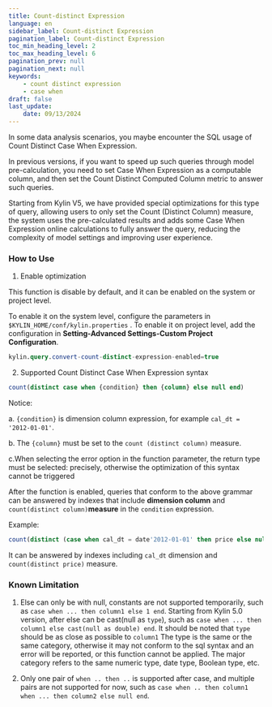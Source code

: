 ```yaml
---
title: Count-distinct Expression
language: en
sidebar_label: Count-distinct Expression
pagination_label: Count-distinct Expression
toc_min_heading_level: 2
toc_max_heading_level: 6
pagination_prev: null
pagination_next: null
keywords:
    - count distinct expression
    - case when
draft: false
last_update:
    date: 09/13/2024
---
```



In some data analysis scenarios, you maybe encounter the SQL usage of Count Distinct Case When Expression.

In previous versions, if you want to speed up such queries through model pre-calculation, you need to set Case When Expression as a computable column, and then set the Count Distinct Computed Column metric to answer such queries.

Starting from Kylin V5, we have provided special optimizations for this type of query, allowing users to only set the Count (Distinct Column) measure,
the system uses the pre-calculated results and adds some Case When Expression online calculations to fully answer the query, reducing the complexity of model settings and improving user experience.

### How to Use

1. Enable optimization

This function is disable by default, and it can be enabled on the system or project level.

To enable it on the system level, configure the parameters in `$KYLIN_HOME/conf/kylin.properties` . To enable it on project level, add the configuration in **Setting-Advanced Settings-Custom Project Configuration**.

```sql
kylin.query.convert-count-distinct-expression-enabled=true
```

2. Supported Count Distinct Case When Expression syntax

```sql
count(distinct case when {condition} then {column} else null end)
```

Notice:

a. `{condition}` is dimension column expression, for example `cal_dt = '2012-01-01'`.

b. The `{column}` must be set to the `count (distinct column)` measure.

c.When selecting the error option in the function parameter, the return type must be selected: precisely, otherwise the optimization of this syntax cannot be triggered

After the function is enabled, queries that conform to the above grammar can be answered by indexes that include **dimension column** and `count(distinct column)`**measure** in the `condition` expression.

Example:

```sql
count(distinct (case when cal_dt = date'2012-01-01' then price else null end))
```

It can be answered by indexes including `cal_dt` dimension and `count(distinct price)` measure.


### Known Limitation

1. Else can only be with null, constants are not supported temporarily, such as `case when ... then column1 else 1 end`.
Starting from Kylin 5.0 version, after else can be cast(null as `type`), such as `case when ... then column1 else cast(null as double) end`.
It should be noted that `type` should be as close as possible to `column1` The type is the same or the same category,
otherwise it may not conform to the sql syntax and an error will be reported, or this function cannot be applied. 
The major category refers to the same numeric type, date type, Boolean type, etc.

2. Only one pair of `when .. then ..` is supported after case, and multiple pairs are not supported for now, such as `case when .. then column1 when ... then column2 else null end`.
